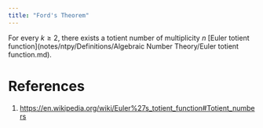```yaml
---
title: "Ford's Theorem"
---
```


For every $k\geq 2$, there exists a totient number of multiplicity $n$ [Euler totient function](notes/ntpy/Definitions/Algebraic Number Theory/Euler totient function.md).

# References
1. https://en.wikipedia.org/wiki/Euler%27s_totient_function#Totient_numbers
